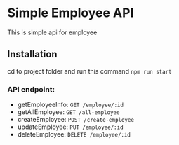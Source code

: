 # Simple Employee API

This is simple api for employee

## Installation

cd to project folder and run this command
```npm run start```

### API endpoint: 
+ getEmployeeInfo: `GET /employee/:id`
+ getAllEmployee: `GET /all-employee`
+ createEmployee: `POST /create-employee`
+ updateEmployee: `PUT /employee/:id`
+ deleteEmployee: `DELETE /employee/:id`
